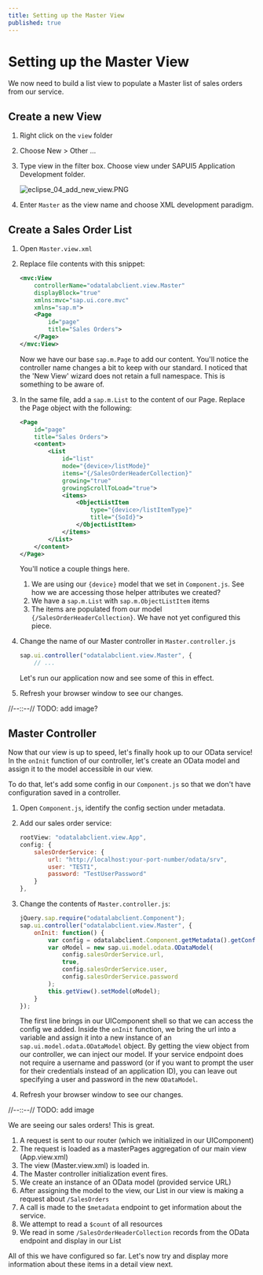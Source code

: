 ```yaml
---
title: Setting up the Master View
published: true
---
```


# Setting up the Master View

We now need to build a list view to populate a Master list of sales orders from our service.

## Create a new View

1. Right click on the `view` folder
1. Choose New > Other &hellip;
1. Type view in the filter box. Choose view under SAPUI5 Application Development folder.

    ![eclipse_04_add_new_view.PNG]({{site.baseurl}}/img/eclipse_04_add_new_view.PNG)

1. Enter `Master` as the view name and choose XML development paradigm.

## Create a Sales Order List

1. Open `Master.view.xml`

1. Replace file contents with this snippet:

    ```xml
    <mvc:View
        controllerName="odatalabclient.view.Master"
        displayBlock="true"
        xmlns:mvc="sap.ui.core.mvc"
        xmlns="sap.m">
        <Page
            id="page"
            title="Sales Orders">
        </Page>
    </mvc:View>
    ```

    Now we have our base `sap.m.Page` to add our content. You'll notice the controller name changes a bit to keep with our standard. I noticed that the 'New View' wizard does not retain a full namespace. This is something to be aware of.

1. In the same file, add a `sap.m.List` to the content of our Page. Replace the Page object with the following:

    ```xml
    <Page
        id="page"
        title="Sales Orders">
        <content>
            <List
                id="list"
                mode="{device>/listMode}"
                items="{/SalesOrderHeaderCollection}"
                growing="true"
                growingScrollToLoad="true">
                <items>
                    <ObjectListItem
                        type="{device>/listItemType}"
                        title="{SoId}">
                    </ObjectListItem>
                </items>
            </List>
        </content>
    </Page>
    ```

    You'll notice a couple things here.

    1. We are using our `{device}` model that we set in `Component.js`. See how we are accessing those helper attributes we created?
    1. We have a `sap.m.List` with `sap.m.ObjectListItem` items
    1. The items are populated from our model `{/SalesOrderHeaderCollection}`. We have not yet configured this piece.

1. Change the name of our Master controller in `Master.controller.js`

    ```js
    sap.ui.controller("odatalabclient.view.Master", {
        // ...
    ```

    Let's run our application now and see some of this in effect.

1. Refresh your browser window to see our changes.

//--::--// TODO: add image?

## Master Controller

Now that our view is up to speed, let's finally hook up to our OData service! In the `onInit` function of our controller, let's create an OData model and assign it to the model accessible in our view.

To do that, let's add some config in our `Component.js` so that we don't have configuration saved in a controller.

1. Open `Component.js`, identify the config section under metadata.
1. Add our sales order service:

    ```js
    rootView: "odatalabclient.view.App",
    config: {
        salesOrderService: {
            url: "http://localhost:your-port-number/odata/srv",
            user: "TEST1",
            password: "TestUserPassword"
        }
    },
    ```

1. Change the contents of `Master.controller.js`:

    ```js
    jQuery.sap.require("odatalabclient.Component");
    sap.ui.controller("odatalabclient.view.Master", {
        onInit: function() {
            var config = odatalabclient.Component.getMetadata().getConfig();
            var oModel = new sap.ui.model.odata.ODataModel(
                config.salesOrderService.url,
                true,
                config.salesOrderService.user,
                config.salesOrderService.password
            );
            this.getView().setModel(oModel);
        }
    });
    ```

    The first line brings in our UIComponent shell so that we can access the config we added. Inside the `onInit` function, we bring the url into a variable and assign it into a new instance of an `sap.ui.model.odata.ODataModel` object. By getting the view object from our controller, we can inject our model. If your service endpoint does not require a username and password (or if you want to prompt the user for their credentials instead of an application ID), you can leave out specifying a user and password in the new `ODataModel`.

1. Refresh your browser window to see our changes.

//--::--// TODO: add image

We are seeing our sales orders! This is great.

1. A request is sent to our router (which we initialized in our UIComponent)
1. The request is loaded as a masterPages aggregation of our main view (App.view.xml)
1. The view (Master.view.xml) is loaded in.
1. The Master controller initialization event fires.
1. We create an instance of an OData model (provided service URL)
1. After assigning the model to the view, our List in our view is making a request about `/SalesOrders`
  1. A call is made to the `$metadata` endpoint to get information about the service.
  1. We attempt to read a `$count` of all resources
  1. We read in some `/SalesOrderHeaderCollection` records from the OData endpoint and display in our List

All of this we have configured so far. Let's now try and display more information about these items in a detail view next.
